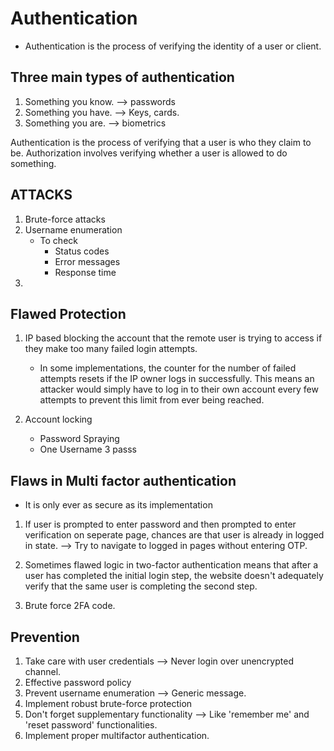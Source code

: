 # Authentication

- Authentication is the process of verifying the identity of a user or client.

## Three main types of authentication

1. Something you know. --> passwords
2. Something you have. --> Keys, cards.
3. Something you are. --> biometrics

Authentication is the process of verifying that a user is who they claim to be. Authorization involves verifying whether a user is allowed to do something.

## ATTACKS

1. Brute-force attacks
2. Username enumeration
    - To check
        - Status codes
        - Error messages
        - Response time
3.

## Flawed Protection

1. IP based blocking the account that the remote user is trying to access if they make too many failed login attempts.
    - In some implementations, the counter for the number of failed attempts resets if the IP owner logs in successfully. This means an attacker would simply have to log in to their own account every few attempts to prevent this limit from ever being reached.

2. Account locking
    - Password Spraying
    - One Username 3 passs

## Flaws in Multi factor authentication

- It is only ever as secure as its implementation

1. If user is prompted to enter password and then prompted to enter verification on seperate page, chances are that user is already in logged in state. --> Try to navigate to logged in pages without entering OTP.

2. Sometimes flawed logic in two-factor authentication means that after a user has completed the initial login step, the website doesn't adequately verify that the same user is completing the second step.

3. Brute force 2FA code.

## Prevention

1. Take care with user credentials --> Never login over unencrypted channel.
2. Effective password policy
3. Prevent username enumeration --> Generic message.
4. Implement robust brute-force protection
5. Don't forget supplementary functionality --> Like 'remember me' and 'reset password' functionalities.
6. Implement proper multifactor authentication.

